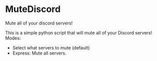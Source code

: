 # MuteDiscord
Mute all of your discord servers!

This is a simple python script that will mute all of your Discord servers!
Modes:
- Select what servers to mute (default)
- Express: Mute all servers.
